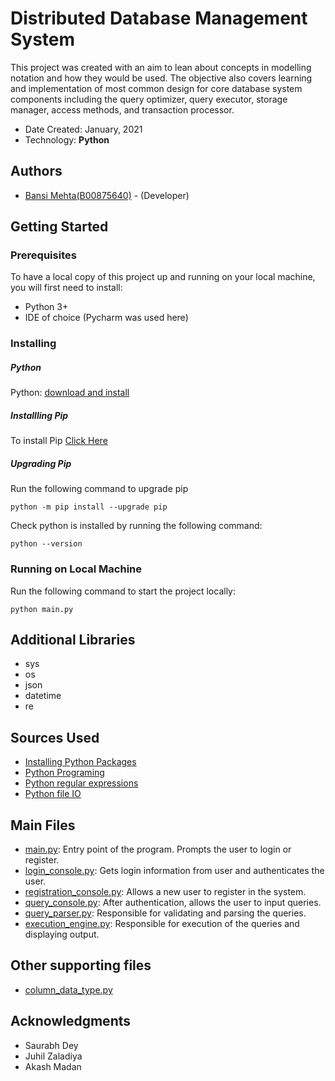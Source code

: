 # Distributed Database Management System

This	project was created with an aim to lean about concepts in modelling notation and how they would be used. The objective also covers learning and implementation of most common design for core database system components including	the	query	optimizer,	query	executor,	storage	manager,	access	methods,	and	transaction	processor.


* Date Created: January, 2021
* Technology: **Python**
 
## Authors

* [Bansi Mehta(B00875640)](bn955101@dal.ca) - (Developer)

## Getting Started

### Prerequisites

To have a local copy of this project up and running on your local machine, you will first need to install:

* Python 3+
* IDE of choice (Pycharm was used here)

### Installing

##### Python
Python: [download and install](https://www.python.org/downloads/)

##### Installling Pip
To install Pip [Click Here](https://packaging.python.org/tutorials/installing-packages/)

##### Upgrading Pip

Run the following command to upgrade pip

```
python -m pip install --upgrade pip
```

Check python is installed by running the following command:

```
python --version
```

### Running on Local Machine

Run the following command to start the project locally:

```
python main.py
```

## Additional Libraries

* sys
* os
* json
* datetime
* re

## Sources Used

* [Installing Python Packages](https://packaging.python.org/tutorials/installing-packages/)
* [Python Programing](https://www.tutorialspoint.com/python/index.htm)
* [Python regular expressions](https://www.tutorialspoint.com/python/python_reg_expressions.htm)
* [Python file IO](https://www.tutorialspoint.com/python/python_files_io.htm)

## Main Files
* [main.py](https://github.com/bn955101/bansi-mehta/blob/main/Distributed%20Database%20Management%20System/main.py): Entry point of the program. Prompts the user to login or register.
* [login_console.py](https://github.com/bn955101/bansi-mehta/blob/main/Distributed%20Database%20Management%20System/login_console.py): Gets login information from user and authenticates the user.
* [registration_console.py](https://github.com/bn955101/bansi-mehta/blob/main/Distributed%20Database%20Management%20System/registration_console.py): Allows a new user to register in the system.
* [query_console.py](https://github.com/bn955101/bansi-mehta/blob/main/Distributed%20Database%20Management%20System/query_console.py): After authentication, allows the user to input queries.
* [query_parser.py](https://github.com/bn955101/bansi-mehta/blob/main/Distributed%20Database%20Management%20System/query_parser.py): Responsible for validating and parsing the queries.
* [execution_engine.py](https://github.com/bn955101/bansi-mehta/blob/main/Distributed%20Database%20Management%20System/execution_engine.py): Responsible for execution of the queries and displaying output.

## Other supporting files
* [column_data_type.py](https://github.com/bn955101/bansi-mehta/blob/main/Distributed%20Database%20Management%20System/column_data_type.py)
## Acknowledgments

* Saurabh Dey
* Juhil Zaladiya
* Akash Madan
